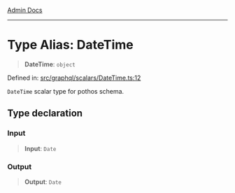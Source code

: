 [Admin Docs](/)

***

# Type Alias: DateTime

> **DateTime**: `object`

Defined in: [src/graphql/scalars/DateTime.ts:12](https://github.com/hustlernik/talawa-api/blob/6321c91e956d2ee44b2bb9c22c1b40aa4687c9c2/src/graphql/scalars/DateTime.ts#L12)

`DateTime` scalar type for pothos schema.

## Type declaration

### Input

> **Input**: `Date`

### Output

> **Output**: `Date`
